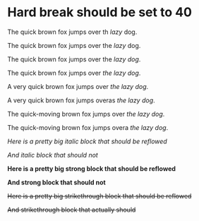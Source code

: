 # Hard break should be set to 40

The quick brown fox jumps over th *lazy* dog.

The quick brown fox jumps over the *lazy* dog.

The quick brown fox jumps over the *lazy dog*.

The quick brown fox jumps over *the lazy dog*.

A very quick brown fox jumps over *the lazy dog*.

A very quick brown fox jumps overas *the lazy dog*.

The quick-moving brown fox jumps over *the lazy dog*.

The quick-moving brown fox jumps overa *the lazy dog*.

*Here is a pretty big italic block that should be reflowed*

*And italic block that should not*

**Here is a pretty big strong block that should be reflowed**

**And strong block that should not**

~~Here is a pretty big strikethrough block that should be reflowed~~

~~And strikethrough block that actually should~~
